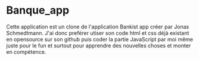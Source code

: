 # Banque_app

Cette application est un clone de l'application Bankist app créer par Jonas Schmedtmann. J'ai donc preférer utiser son code html et css déjà existant en opensource sur son github puis coder la partie JavaScript par moi même juste pour le fun et surtout pour apprendre des nouvelles choses et monter en compétence.

